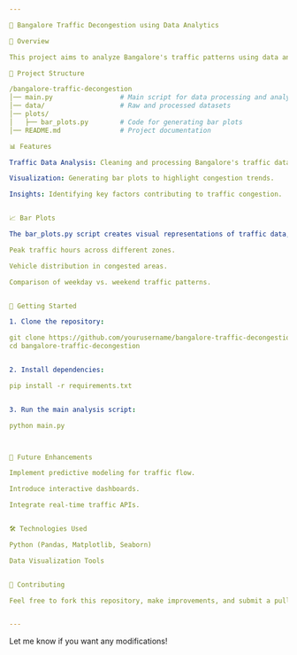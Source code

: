 ```yaml
---

🚦 Bangalore Traffic Decongestion using Data Analytics

📌 Overview

This project aims to analyze Bangalore's traffic patterns using data analytics and visualization techniques. By identifying congestion hotspots and traffic trends, we propose insights that can help improve urban mobility.

📂 Project Structure

/bangalore-traffic-decongestion
│── main.py                 # Main script for data processing and analysis
│── data/                   # Raw and processed datasets
│── plots/
│   ├── bar_plots.py        # Code for generating bar plots
│── README.md               # Project documentation

📊 Features

Traffic Data Analysis: Cleaning and processing Bangalore's traffic dataset.

Visualization: Generating bar plots to highlight congestion trends.

Insights: Identifying key factors contributing to traffic congestion.


📈 Bar Plots

The bar_plots.py script creates visual representations of traffic data, such as:

Peak traffic hours across different zones.

Vehicle distribution in congested areas.

Comparison of weekday vs. weekend traffic patterns.


🚀 Getting Started

1. Clone the repository:

git clone https://github.com/yourusername/bangalore-traffic-decongestion.git
cd bangalore-traffic-decongestion


2. Install dependencies:

pip install -r requirements.txt


3. Run the main analysis script:

python main.py



📌 Future Enhancements

Implement predictive modeling for traffic flow.

Introduce interactive dashboards.

Integrate real-time traffic APIs.


🛠 Technologies Used

Python (Pandas, Matplotlib, Seaborn)

Data Visualization Tools


🤝 Contributing

Feel free to fork this repository, make improvements, and submit a pull request!


---
```


Let me know if you want any modifications!

